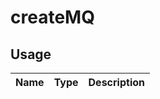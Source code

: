 <!-- 
This is an auto-generated markdown. 
You can change it in "/Users/daniel/Dev/allthings/elements/src/Responsive/Responsive.tsx" and run build:docs to update this file.
-->
# createMQ

## Usage
| Name        | Type           | Description  |
| ----------- |:--------------:| ------------:|

